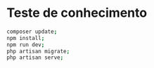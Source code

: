 # Teste de conhecimento

```bash
composer update;
npm install;
npm run dev;
php artisan migrate;
php artisan serve;
```
